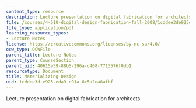 ```yaml
---
content_type: resource
description: Lecture presentation on digital fabrication for architects.
file: /courses/4-510-digital-design-fabrication-fall-2008/1cddee3de925eda9c91a8c5a2ea8afbf_lec1a.pdf
file_type: application/pdf
learning_resource_types:
- Lecture Notes
license: https://creativecommons.org/licenses/by-nc-sa/4.0/
ocw_type: OCWFile
parent_title: Lecture Notes
parent_type: CourseSection
parent_uid: 40615e59-88b5-296a-c408-7713576f0db1
resourcetype: Document
title: Materializing Design
uid: 1cddee3d-e925-eda9-c91a-8c5a2ea8afbf
---
```

Lecture presentation on digital fabrication for architects.